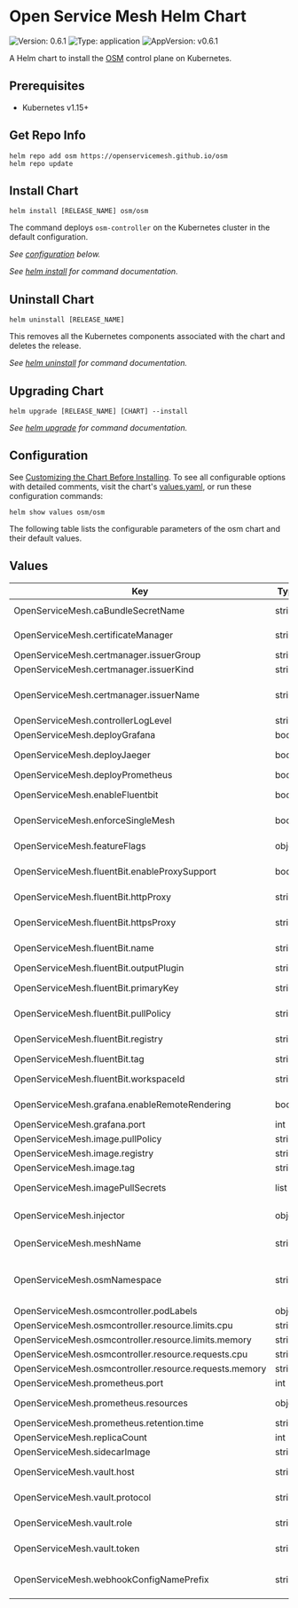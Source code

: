# Open Service Mesh Helm Chart

![Version: 0.6.1](https://img.shields.io/badge/Version-0.6.1-informational?style=flat-square) ![Type: application](https://img.shields.io/badge/Type-application-informational?style=flat-square) ![AppVersion: v0.6.1](https://img.shields.io/badge/AppVersion-v0.6.1-informational?style=flat-square)

A Helm chart to install the [OSM](https://github.com/openservicemesh/osm) control plane on Kubernetes.

## Prerequisites

- Kubernetes v1.15+

## Get Repo Info

```console
helm repo add osm https://openservicemesh.github.io/osm
helm repo update
```

## Install Chart

```console
helm install [RELEASE_NAME] osm/osm
```

The command deploys `osm-controller` on the Kubernetes cluster in the default configuration.

_See [configuration](#configuration) below._

_See [helm install](https://helm.sh/docs/helm/helm_install/) for command documentation._

## Uninstall Chart

```console
helm uninstall [RELEASE_NAME]
```

This removes all the Kubernetes components associated with the chart and deletes the release.

_See [helm uninstall](https://helm.sh/docs/helm/helm_uninstall/) for command documentation._

## Upgrading Chart

```console
helm upgrade [RELEASE_NAME] [CHART] --install
```

_See [helm upgrade](https://helm.sh/docs/helm/helm_upgrade/) for command documentation._

## Configuration

See [Customizing the Chart Before Installing](https://helm.sh/docs/intro/using_helm/#customizing-the-chart-before-installing). To see all configurable options with detailed comments, visit the chart's [values.yaml](./values.yaml), or run these configuration commands:

```console
helm show values osm/osm
```

The following table lists the configurable parameters of the osm chart and their default values.

## Values

| Key | Type | Default | Description |
|-----|------|---------|-------------|
| OpenServiceMesh.caBundleSecretName | string | `"osm-ca-bundle"` | The Kubernetes secret to store `ca.crt` |
| OpenServiceMesh.certificateManager | string | `"tresor"` | The Certificate manager type: `tresor`, `vault` or `cert-manager` |
| OpenServiceMesh.certmanager.issuerGroup | string | `"cert-manager"` | cert-manager issuer group |
| OpenServiceMesh.certmanager.issuerKind | string | `"Issuer"` | cert-manager issuer kind |
| OpenServiceMesh.certmanager.issuerName | string | `"osm-ca"` | cert-manager issuer namecert-manager issuer name |
| OpenServiceMesh.controllerLogLevel | string | `"info"` | Controller log verbosity |
| OpenServiceMesh.deployGrafana | bool | `false` | Deploy Grafana |
| OpenServiceMesh.deployJaeger | bool | `false` | Deploy Jaeger in the OSM namespace |
| OpenServiceMesh.deployPrometheus | bool | `false` | Deploy Prometheus |
| OpenServiceMesh.enableFluentbit | bool | `false` | Enable Fluent Bit sidecar deployment |
| OpenServiceMesh.enforceSingleMesh | bool | `false` | Enforce only deploying one mesh in the cluster |
| OpenServiceMesh.featureFlags | object | `{"enableEgressPolicy":false,"enableWASMStats":false}` | Feature flags for experimental features |
| OpenServiceMesh.fluentBit.enableProxySupport | bool | `false` | Enable proxy support toggle for Fluent Bit |
| OpenServiceMesh.fluentBit.httpProxy | string | `""` | Optional HTTP proxy endpoint for Fluent Bit |
| OpenServiceMesh.fluentBit.httpsProxy | string | `""` | Optional HTTPS proxy endpoint for Fluent Bit |
| OpenServiceMesh.fluentBit.name | string | `"fluentbit-logger"` | Fluent Bit sidecar container name |
| OpenServiceMesh.fluentBit.outputPlugin | string | `"stdout"` | Fluent Bit output plugin |
| OpenServiceMesh.fluentBit.primaryKey | string | `""` | Primary Key for Fluent Bit output plugin to Log Analytics |
| OpenServiceMesh.fluentBit.pullPolicy | string | `"IfNotPresent"` | PullPolicy for Fluent Bit sidecar container |
| OpenServiceMesh.fluentBit.registry | string | `"fluent"` | Registry for Fluent Bit sidecar container |
| OpenServiceMesh.fluentBit.tag | string | `"1.6.4"` | Fluent Bit sidecar image tag |
| OpenServiceMesh.fluentBit.workspaceId | string | `""` | WorkspaceId for Fluent Bit output plugin to Log Analytics |
| OpenServiceMesh.grafana.enableRemoteRendering | bool | `false` | Enable Remote Rendering in Grafana |
| OpenServiceMesh.grafana.port | int | `3000` | Grafana port |
| OpenServiceMesh.image.pullPolicy | string | `"IfNotPresent"` | `osm-controller` pod PullPolicy |
| OpenServiceMesh.image.registry | string | `"openservicemesh"` | `osm-controller` image registry |
| OpenServiceMesh.image.tag | string | `"v0.8.3"` | `osm-controller` image tag |
| OpenServiceMesh.imagePullSecrets | list | `[]` | `osm-controller` image pull secret |
| OpenServiceMesh.injector | object | `{"podLabels":{},"replicaCount":1,"resource":{"limits":{"cpu":"0.5","memory":"64M"},"requests":{"cpu":"0.3","memory":"64M"}}}` | Sidecar injector configuration |
| OpenServiceMesh.meshName | string | `"osm"` | Name for the new control plane instance |
| OpenServiceMesh.osmNamespace | string | `""` | Optional parameter. If not specified, the release namespace is used to deploy the osm components. |
| OpenServiceMesh.osmcontroller.podLabels | object | `{}` |  |
| OpenServiceMesh.osmcontroller.resource.limits.cpu | string | `"1.5"` |  |
| OpenServiceMesh.osmcontroller.resource.limits.memory | string | `"512M"` |  |
| OpenServiceMesh.osmcontroller.resource.requests.cpu | string | `"0.5"` |  |
| OpenServiceMesh.osmcontroller.resource.requests.memory | string | `"128M"` |  |
| OpenServiceMesh.prometheus.port | int | `7070` | Prometheus port |
| OpenServiceMesh.prometheus.resources | object | `{"limits":{"cpu":1,"memory":"2G"},"requests":{"cpu":0.5,"memory":"512M"}}` | Resource limits for prometheus instance |
| OpenServiceMesh.prometheus.retention.time | string | `"15d"` | Prometheus retention time |
| OpenServiceMesh.replicaCount | int | `1` | `osm-controller` replicas |
| OpenServiceMesh.sidecarImage | string | `"envoyproxy/envoy-alpine:v1.17.2"` | Envoy sidecar image |
| OpenServiceMesh.vault.host | string | `nil` | Hashicorp Vault host/service - where Vault is installed |
| OpenServiceMesh.vault.protocol | string | `"http"` | protocol to use to connect to Vault |
| OpenServiceMesh.vault.role | string | `"openservicemesh"` | Vault role to be used by Open Service Mesh |
| OpenServiceMesh.vault.token | string | `nil` | token that should be used to connect to Vault |
| OpenServiceMesh.webhookConfigNamePrefix | string | `"osm-webhook"` | Validating- and MutatingWebhookConfiguration name |

<!-- markdownlint-enable MD013 MD034 -->
<!-- markdownlint-restore -->